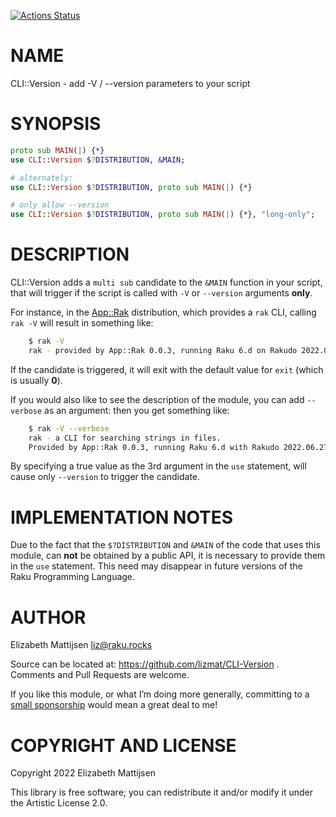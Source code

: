 [![Actions Status](https://github.com/lizmat/CLI-Version/actions/workflows/test.yml/badge.svg)](https://github.com/lizmat/CLI-Version/actions)

NAME
====

CLI::Version - add -V / --version parameters to your script

SYNOPSIS
========

```raku
proto sub MAIN(|) {*}
use CLI::Version $?DISTRIBUTION, &MAIN;

# alternately:
use CLI::Version $?DISTRIBUTION, proto sub MAIN(|) {*}

# only allow --version
use CLI::Version $?DISTRIBUTION, proto sub MAIN(|) {*}, "long-only";
```

DESCRIPTION
===========

CLI::Version adds a `multi sub` candidate to the `&MAIN` function in your script, that will trigger if the script is called with `-V` or `--version` arguments **only**.

For instance, in the [App::Rak](https://raku.land/zef:lizmat/App::Rak) distribution, which provides a `rak` CLI, calling `rak -V` will result in something like:

```bash
    $ rak -V
    rak - provided by App::Rak 0.0.3, running Raku 6.d on Rakudo 2022.06.
```

If the candidate is triggered, it will exit with the default value for `exit` (which is usually **0**).

If you would also like to see the description of the module, you can add `--verbose` as an argument: then you get something like:

```bash
    $ rak -V --verbose
    rak - a CLI for searching strings in files.
    Provided by App::Rak 0.0.3, running Raku 6.d with Rakudo 2022.06.27.
```

By specifying a true value as the 3rd argument in the `use` statement, will cause only `--version` to trigger the candidate.

IMPLEMENTATION NOTES
====================

Due to the fact that the `$?DISTRIBUTION` and `&MAIN` of the code that uses this module, can **not** be obtained by a public API, it is necessary to provide them in the `use` statement. This need may disappear in future versions of the Raku Programming Language.

AUTHOR
======

Elizabeth Mattijsen <liz@raku.rocks>

Source can be located at: https://github.com/lizmat/CLI-Version . Comments and Pull Requests are welcome.

If you like this module, or what I’m doing more generally, committing to a [small sponsorship](https://github.com/sponsors/lizmat/) would mean a great deal to me!

COPYRIGHT AND LICENSE
=====================

Copyright 2022 Elizabeth Mattijsen

This library is free software; you can redistribute it and/or modify it under the Artistic License 2.0.

